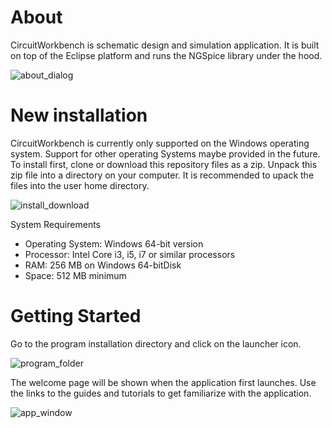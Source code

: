 # About
CircuitWorkbench is schematic design and simulation application. It is built on top of the Eclipse platform and runs the NGSpice library under the hood.

![about_dialog](https://github.com/user-attachments/assets/257c7f4b-f225-4c32-8589-c95af3b3b5c5)

# New installation
CircuitWorkbench is currently only supported on the Windows operating system. Support for other operating Systems maybe provided in the future. 
To install first, clone or download this repository files as a zip. Unpack this zip file into a directory on your computer. It is recommended to upack the files into the user home directory.

![install_download](https://github.com/user-attachments/assets/f304f492-a241-467a-a2ea-cde0a0332740)

System Requirements
- Operating System: Windows 64-bit version
- Processor: Intel Core i3, i5, i7 or similar processors 
- RAM: 256 MB on Windows 64-bitDisk 
- Space: 512 MB minimum

# Getting Started
Go to the program installation directory and click on the launcher icon. 

![program_folder](https://github.com/user-attachments/assets/b857f997-95bf-4dd2-bb04-d895e7b4f3c6)

The welcome page will be shown when the application first launches. Use the links to the guides and tutorials to get familiarize with the application.

![app_window](https://github.com/user-attachments/assets/bee9becd-71bf-4803-a758-2f07ad35f3e1)
